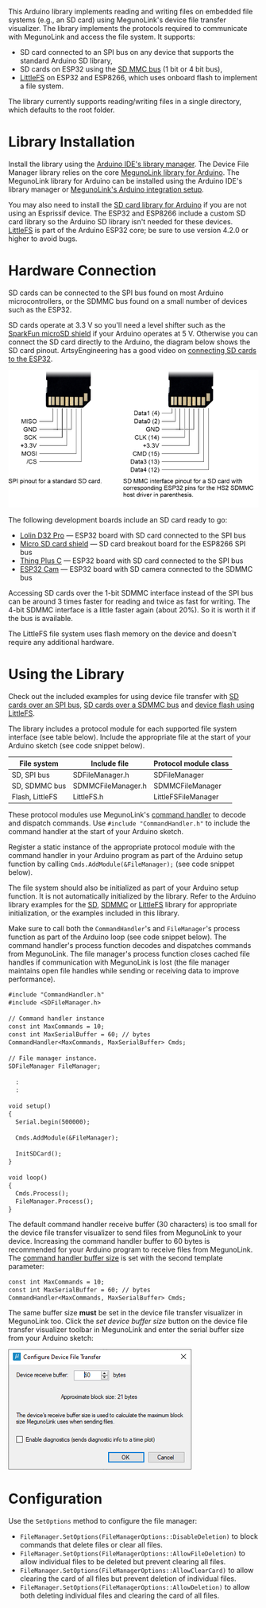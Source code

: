 This Arduino library implements reading and writing files on embedded file systems (e.g., 
an SD card) using MegunoLink's device file transfer visualizer. The library implements 
the protocols required to communicate with MegunoLink and access the file system. It 
supports:
* SD card connected to an SPI bus on any device that supports the standard Arduino SD library,
* SD cards on ESP32 using the [SD MMC bus](https://docs.espressif.com/projects/esp-idf/en/latest/esp32/api-reference/peripherals/sdmmc_host.html) (1 bit or 4 bit bus),
* [LittleFS](https://github.com/espressif/arduino-esp32/tree/master/libraries/LittleFS) on ESP32 and ESP8266, which uses onboard flash to implement a file system. 

The library currently supports reading/writing files in a single directory, which defaults
to the root folder. 

# Library Installation
Install the library using the [Arduino IDE's library manager](https://docs.arduino.cc/software/ide-v1/tutorials/installing-libraries). 
The Device File Manager library relies on the core [MegunoLink library for Arduino](https://www.megunolink.com/documentation/arduino-library/). 
The MegunoLink library for Arduino can be installed using the Arduino IDE's library
manager or [MegunoLink's Arduino integration setup](https://www.megunolink.com/documentation/install/installing-megunolink/). 

You may also need to install the [SD card library for Arduino](https://www.arduino.cc/reference/en/libraries/sd/) if you are not using an Esprissif device. 
The ESP32 and ESP8266 include a custom SD card library so the Arduino SD library isn't needed for these devices. [LittleFS](https://github.com/espressif/arduino-esp32/tree/master/libraries/LittleFS) is part of the Arduino ESP32 core; be sure to use version 4.2.0 or higher to avoid bugs. 

# Hardware Connection
SD cards can be connected to the SPI bus found on most Arduino microcontrollers, or the SDMMC bus found on a small number of devices such as the ESP32. 

SD cards operate at 3.3&nbsp;V so you'll need a level shifter such as the [SparkFun microSD shield](https://www.sparkfun.com/products/12761)  if your Arduino operates at 5&nbsp;V. Otherwise you can connect the SD card directly to the Arduino, the diagram below shows the SD card pinout. ArtsyEngineering has a good video on [connecting SD cards to the ESP32](https://www.youtube.com/watch?v=e1xOgZsnAuw). 

![SD Card Connections](documentation/images/SDCardConnections.png)

The following development boards include an SD card ready to go:
* [Lolin D32 Pro](https://www.wemos.cc/en/latest/d32/d32_pro.html) &mdash; ESP32 board with SD card connected to the SPI bus
* [Micro SD card shield](https://www.wemos.cc/en/latest/d1_mini_shield/micro_sd.html) &mdash; SD card breakout board for the ESP8266 SPI bus
* [Thing Plus C](https://www.sparkfun.com/products/18018) &mdash; ESP32 board with SD card connected to the SPI bus
* [ESP32 Cam](https://www.arducam.com/esp32-machine-vision-learning-guide/) &mdash; ESP32 board with SD camera connected to the SDMMC bus

Accessing SD cards over the 1-bit SDMMC interface instead of the SPI bus can be around 3 times faster for reading and twice as fast for writing. The 4-bit SDMMC interface is a little faster again (about 20%). So it is worth it if the bus is available. 

The LittleFS file system uses flash memory on the device and doesn't require any additional hardware. 

# Using the Library
Check out the included examples for using device file transfer with [SD cards over an SPI bus](examples/SDCard/SDCard.ino), [SD cards over a SDMMC bus](examples/SDMMCCard/SDMMCCard.ino) and [device flash using LittleFS](examples/LittleFS/LittleFS.ino).

The library includes a protocol module for each supported file system interface (see table below). Include the appropriate file at the start of your Arduino sketch  (see code snippet below). 

| File system     | Include file       | Protocol module class|
| --------------- | ------------------ | ---------------------|
| SD, SPI bus     | SDFileManager.h    | SDFileManager        |
| SD, SDMMC bus   | SDMMCFileManager.h | SDMMCFileManager     |
| Flash, LittleFS | LittleFS.h         | LittleFSFileManager  |

These protocol modules use MegunoLink's [command handler](https://www.megunolink.com/documentation/arduino-libraries/serial-command-handler/) to decode and dispatch commands. Use `#include "CommandHandler.h"` to include the command handler at the start of your Arduino sketch. 

Register a static instance of the appropriate protocol module with the command handler in your Arduino program as part of the Arduino setup function by calling `Cmds.AddModule(&FileManager);` (see code snippet below). 

The file system should also be initialized as part of your Arduino setup function. It is not automatically initialized by the library. Refer to the Arduino library examples for the [SD](https://www.arduino.cc/reference/en/libraries/sd/), [SDMMC](https://github.com/espressif/arduino-esp32/tree/master/libraries/SD_MMC/examples/SDMMC_Test) or [LittleFS](https://github.com/espressif/arduino-esp32/tree/master/libraries/LittleFS/examples/LITTLEFS_test) library for appropriate initialization, or the examples included in this library. 

Make sure to call both the `CommandHandler`'s and `FileManager`'s process function as part of the Arduino loop (see code snippet below). The command handler's process function decodes and dispatches commands from MegunoLink. The file manager's process function closes cached file handles if communication with MegunoLink is lost (the file manager maintains open file handles while sending or receiving data to improve performance). 

```
#include "CommandHandler.h"
#include <SDFileManager.h>

// Command handler instance
const int MaxCommands = 10;
const int MaxSerialBuffer = 60; // bytes
CommandHandler<MaxCommands, MaxSerialBuffer> Cmds;

// File manager instance.
SDFileManager FileManager;

  :
  :

void setup()
{
  Serial.begin(500000);

  Cmds.AddModule(&FileManager);

  InitSDCard();
}

void loop()
{
  Cmds.Process();
  FileManager.Process();
}
```

The default command handler receive buffer (30 characters) is too small for the device file transfer visualizer to send files from MegunoLink to your device. Increasing the command handler buffer to 60 bytes is recommended for your Arduino program to receive files from MegunoLink. The [command handler buffer size](https://www.megunolink.com/documentation/arduino-libraries/serial-command-handler/#Command_Buffer_Size) is set with the second template parameter: 
```
const int MaxCommands = 10;
const int MaxSerialBuffer = 60; // bytes
CommandHandler<MaxCommands, MaxSerialBuffer> Cmds;
```

The same buffer size **must** be set in the device file transfer visualizer in MegunoLink too. Click the *set device buffer size* button on the device file transfer visualizer toolbar in MegunoLink and enter the serial buffer size from your Arduino sketch:

![Set serial buffer size](documentation/images/ConfigureDeviceFileTransfer.png)


# Configuration
Use the `SetOptions` method to configure the file manager:
* `FileManager.SetOptions(FileManagerOptions::DisableDeletion)` to block commands that delete files or clear all files. 
* `FileManager.SetOptions(FileManagerOptions::AllowFileDeletion)` to allow individual files to be deleted but prevent clearing all files.
* `FileManager.SetOptions(FileManagerOptions::AllowClearCard)` to allow clearing the card of all files but prevent deletion of individual files. 
* `FileManager.SetOptions(FileManagerOptions::AllowDeletion)` to allow both deleting individual files and clearing the card of all files. 
